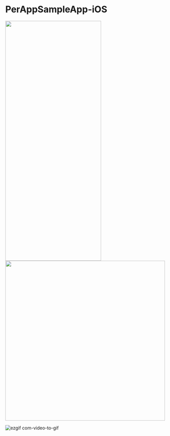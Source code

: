 # PerAppSampleApp-iOS

<img src="https://github.com/RPiyush/PerAppSampleApp-iOS/assets/5211430/e77a50a6-aa6e-4862-a52c-e0fb4d83455a" width="300" height="750">

<img src="[https://your-image-url.type](https://github.com/RPiyush/PerAppSampleApp-iOS/assets/5211430/e77a50a6-aa6e-4862-a52c-e0fb4d83455a)](https://github.com/RPiyush/PerAppSampleApp-iOS/assets/5211430/e77a50a6-aa6e-4862-a52c-e0fb4d83455a)" width="500" height="500">

![ezgif com-video-to-gif](https://github.com/RPiyush/PerAppSampleApp-iOS/assets/5211430/e77a50a6-aa6e-4862-a52c-e0fb4d83455a)
